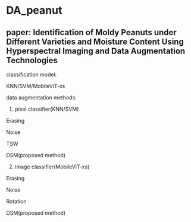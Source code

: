 # DA_peanut

## paper: Identification of Moldy Peanuts under Different Varieties and Moisture Content Using Hyperspectral Imaging and Data Augmentation Technologies

classification model:

KNN/SVM/MobileViT-xs

data augmentation methods:

1. pixel classifier(KNN/SVM) 

Erasing 

Noise 

TSW 

DSM(proposed method) 

2. image classifier(MobileViT-xs) 

Erasing 

Noise 

Rotation 

DSM(proposed method) 
